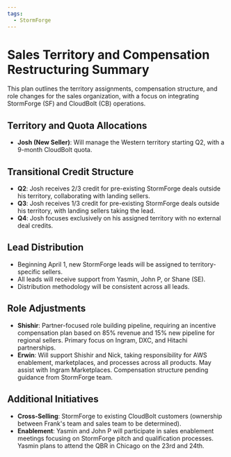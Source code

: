 ```yaml
---
tags:
  - StormForge
---
```

# Sales Territory and Compensation Restructuring Summary

This plan outlines the territory assignments, compensation structure, and role changes for the sales organization, with a focus on integrating StormForge (SF) and CloudBolt (CB) operations.

## Territory and Quota Allocations

- **Josh (New Seller)**: Will manage the Western territory starting Q2, with a 9-month CloudBolt quota.

## Transitional Credit Structure

- **Q2**: Josh receives 2/3 credit for pre-existing StormForge deals outside his territory, collaborating with landing sellers.
- **Q3**: Josh receives 1/3 credit for pre-existing StormForge deals outside his territory, with landing sellers taking the lead.
- **Q4**: Josh focuses exclusively on his assigned territory with no external deal credits.

## Lead Distribution

- Beginning April 1, new StormForge leads will be assigned to territory-specific sellers.
- All leads will receive support from Yasmin, John P, or Shane (SE).
- Distribution methodology will be consistent across all leads.

## Role Adjustments

- **Shishir**: Partner-focused role building pipeline, requiring an incentive compensation plan based on 85% revenue and 15% new pipeline for regional sellers. Primary focus on Ingram, DXC, and Hitachi partnerships.
- **Erwin**: Will support Shishir and Nick, taking responsibility for AWS enablement, marketplaces, and processes across all products. May assist with Ingram Marketplaces. Compensation structure pending guidance from StormForge team.

## Additional Initiatives

- **Cross-Selling**: StormForge to existing CloudBolt customers (ownership between Frank's team and sales team to be determined).
- **Enablement**: Yasmin and John P will participate in sales enablement meetings focusing on StormForge pitch and qualification processes. Yasmin plans to attend the QBR in Chicago on the 23rd and 24th.